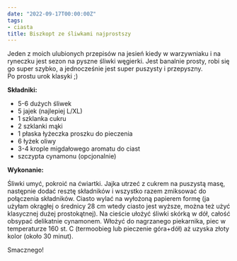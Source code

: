 ```yaml
---
date: "2022-09-17T00:00:00Z"
tags:
- ciasta
title: Biszkopt ze śliwkami najprostszy
---
```

Jeden z moich ulubionych przepisów na jesień kiedy w warzywniaku i na ryneczku jest sezon na pyszne śliwki węgierki. Jest banalnie prosty, robi się go super szybko, a jednocześnie jest super puszysty i przepyszny. Po prostu urok klasyki ;)

**Składniki:**
* 5-6 dużych śliwek
* 5 jajek (najlepiej L/XL)
* 1 szklanka cukru
* 2 szklanki mąki
* 1 płaska łyżeczka proszku do pieczenia
* 6 łyżek oliwy
* 3-4 krople migdałowego aromatu do ciast
* szczypta cynamonu (opcjonalnie)

**Wykonanie:**

Śliwki umyć, pokroić na ćwiartki. Jajka utrzeć z cukrem na puszystą masę, następnie dodać resztę składników i wszystko razem zmiksować do połączenia składników. Ciasto wylać na wyłożoną papierem formę (ja użyłam okrągłej o średnicy 28 cm wtedy ciasto jest wyższe, można też użyć klasycznej dużej prostokątnej). Na cieście ułożyć śliwki skórką w dół, całość obsypać delikatnie cynamonem. Włożyć do nagrzanego piekarnika, piec w temperaturze 160 st. C (termoobieg lub pieczenie góra+dół) aż uzyska złoty kolor (około 30 minut).

Smacznego!